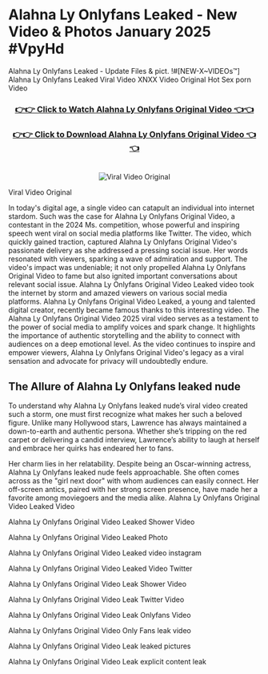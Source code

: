 # Alahna Ly Onlyfans Leaked - New Video & Photos January 2025 #VpyHd

Alahna Ly Onlyfans Leaked - Update Files & pict. !#[NEW-X~VIDEOs™] Alahna Ly Onlyfans Leaked Viral Video XNXX Video Original Hot Sex porn Video
<br>
<div align="center">
<h3><a href="https://links2leaks.com?utm_source=alahnaly&utm_medium=gitlong" rel="nofollow">👉👉 Click to Watch Alahna Ly Onlyfans Original Video 👈👈</a></h3>
<h3><a href="https://links2leaks.com?utm_source=alahnaly&utm_medium=gitlong" rel="nofollow">👉👉 Click to Download Alahna Ly Onlyfans Original Video 👈👈</a></h3>
<br>
<a href="https://links2leaks.com?utm_source=alahnaly&utm_medium=gitlong" rel="nofollow"><img src="https://i.ibb.co/Gkj2r4b/banner.png" alt="Viral Video Original" style="max-width: 100%; display: inline-block;" data-target="animated-image.originalImage"></a>
</div>

Viral Video Original

In today's digital age, a single video can catapult an individual into internet stardom. Such was the case for Alahna Ly Onlyfans Original Video, a contestant in the 2024 Ms. competition, whose powerful and inspiring speech went viral on social media platforms like Twitter.
The video, which quickly gained traction, captured Alahna Ly Onlyfans Original Video's passionate delivery as she addressed a pressing social issue. Her words resonated with viewers, sparking a wave of admiration and support. The video's impact was undeniable; it not only propelled Alahna Ly Onlyfans Original Video to fame but also ignited important conversations about relevant social issue.
Alahna Ly Onlyfans Original Video Leaked video took the internet by storm and amazed viewers on various social media platforms. Alahna Ly Onlyfans Original Video Leaked, a young and talented digital creator, recently became famous thanks to this interesting video.
The Alahna Ly Onlyfans Original Video 2025 viral video serves as a testament to the power of social media to amplify voices and spark change. It highlights the importance of authentic storytelling and the ability to connect with audiences on a deep emotional level. As the video continues to inspire and empower viewers, Alahna Ly Onlyfans Original Video's legacy as a viral sensation and advocate for privacy will undoubtedly endure.

<h2>The Allure of Alahna Ly Onlyfans leaked nude</h2>


To understand why Alahna Ly Onlyfans leaked nude’s viral video created such a storm, one must first recognize what makes her such a beloved figure. Unlike many Hollywood stars, Lawrence has always maintained a down-to-earth and authentic persona. Whether she’s tripping on the red carpet or delivering a candid interview, Lawrence’s ability to laugh at herself and embrace her quirks has endeared her to fans.

Her charm lies in her relatability. Despite being an Oscar-winning actress, Alahna Ly Onlyfans leaked nude feels approachable. She often comes across as the "girl next door" with whom audiences can easily connect. Her off-screen antics, paired with her strong screen presence, have made her a favorite among moviegoers and the media alike.
Alahna Ly Onlyfans Original Video Leaked Video

Alahna Ly Onlyfans Original Video Leaked Shower Video

Alahna Ly Onlyfans Original Video Leaked Photo

Alahna Ly Onlyfans Original Video Leaked video instagram

Alahna Ly Onlyfans Original Video Leaked Video Twitter

Alahna Ly Onlyfans Original Video Leak Shower Video

Alahna Ly Onlyfans Original Video Leak Twitter Video

Alahna Ly Onlyfans Original Video Leak Onlyfans Video

Alahna Ly Onlyfans Original Video Only Fans leak video

Alahna Ly Onlyfans Original Video Leak leaked pictures

Alahna Ly Onlyfans Original Video Leak explicit content leak